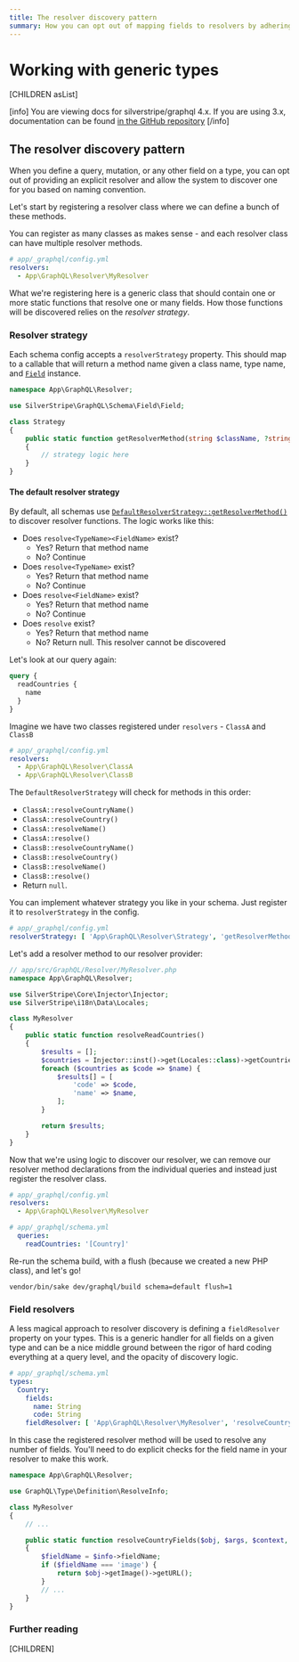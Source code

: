 ```yaml
---
title: The resolver discovery pattern
summary: How you can opt out of mapping fields to resolvers by adhering to naming conventions
---
```


# Working with generic types

[CHILDREN asList]

[info]
You are viewing docs for silverstripe/graphql 4.x.
If you are using 3.x, documentation can be found
[in the GitHub repository](https://github.com/silverstripe/silverstripe-graphql/tree/3)
[/info]

## The resolver discovery pattern

When you define a query, mutation, or any other field on a type, you can opt out of providing
an explicit resolver and allow the system to discover one for you based on naming convention.

Let's start by registering a resolver class where we can define a bunch of these methods.

You can register as many classes as makes sense - and each resolver class can have multiple
resolver methods.

```yml
# app/_graphql/config.yml
resolvers:
  - App\GraphQL\Resolver\MyResolver
```

What we're registering here is a generic class that should contain one or more static functions that resolve one
or many fields. How those functions will be discovered relies on the *resolver strategy*.

### Resolver strategy

Each schema config accepts a `resolverStrategy` property. This should map to a callable that will return
a method name given a class name, type name, and [`Field`](api:SilverStripe\GraphQL\Schema\Field\Field) instance.

```php
namespace App\GraphQL\Resolver;

use SilverStripe\GraphQL\Schema\Field\Field;

class Strategy
{
    public static function getResolverMethod(string $className, ?string $typeName = null, ?Field $field = null): ?string
    {
        // strategy logic here
    }
}
```

#### The default resolver strategy

By default, all schemas use [`DefaultResolverStrategy::getResolverMethod()`](api:SilverStripe\GraphQL\Schema\Resolver\DefaultResolverStrategy::getResolverMethod())
to discover resolver functions. The logic works like this:

- Does `resolve<TypeName><FieldName>` exist?
  - Yes? Return that method name
  - No? Continue
- Does `resolve<TypeName>` exist?
  - Yes? Return that method name
  - No? Continue
- Does `resolve<FieldName>` exist?
  - Yes? Return that method name
  - No? Continue
- Does `resolve` exist?
  - Yes? Return that method name
  - No? Return null. This resolver cannot be discovered

Let's look at our query again:

```graphql
query {
  readCountries {
    name
  }
}
```

Imagine we have two classes registered under `resolvers` - `ClassA` and `ClassB`

```yml
# app/_graphql/config.yml
resolvers:
  - App\GraphQL\Resolver\ClassA
  - App\GraphQL\Resolver\ClassB
```

The `DefaultResolverStrategy` will check for methods in this order:

- `ClassA::resolveCountryName()`
- `ClassA::resolveCountry()`
- `ClassA::resolveName()`
- `ClassA::resolve()`
- `ClassB::resolveCountryName()`
- `ClassB::resolveCountry()`
- `ClassB::resolveName()`
- `ClassB::resolve()`
- Return `null`.

You can implement whatever strategy you like in your schema. Just register it to `resolverStrategy` in the config.

```yml
# app/_graphql/config.yml
resolverStrategy: [ 'App\GraphQL\Resolver\Strategy', 'getResolverMethod' ]
```

Let's add a resolver method to our resolver provider:

```php
// app/src/GraphQL/Resolver/MyResolver.php
namespace App\GraphQL\Resolver;

use SilverStripe\Core\Injector\Injector;
use SilverStripe\i18n\Data\Locales;

class MyResolver
{
    public static function resolveReadCountries()
    {
        $results = [];
        $countries = Injector::inst()->get(Locales::class)->getCountries();
        foreach ($countries as $code => $name) {
            $results[] = [
                'code' => $code,
                'name' => $name,
            ];
        }

        return $results;
    }
}
```

Now that we're using logic to discover our resolver, we can remove our resolver method declarations from the individual
queries and instead just register the resolver class.

```yml
# app/_graphql/config.yml
resolvers:
  - App\GraphQL\Resolver\MyResolver
```

```yml
# app/_graphql/schema.yml
  queries:
    readCountries: '[Country]'
```

Re-run the schema build, with a flush (because we created a new PHP class), and let's go!

`vendor/bin/sake dev/graphql/build schema=default flush=1`

### Field resolvers

A less magical approach to resolver discovery is defining a `fieldResolver` property on your
types. This is a generic handler for all fields on a given type and can be a nice middle
ground between the rigor of hard coding everything at a query level, and the opacity of discovery logic.

```yml
# app/_graphql/schema.yml
types:
  Country:
    fields:
      name: String
      code: String
    fieldResolver: [ 'App\GraphQL\Resolver\MyResolver', 'resolveCountryFields' ]
```

In this case the registered resolver method will be used to resolve any number of fields.
You'll need to do explicit checks for the field name in your resolver to make this work.

```php
namespace App\GraphQL\Resolver;

use GraphQL\Type\Definition\ResolveInfo;

class MyResolver
{
    // ...

    public static function resolveCountryFields($obj, $args, $context, ResolveInfo $info)
    {
        $fieldName = $info->fieldName;
        if ($fieldName === 'image') {
            return $obj->getImage()->getURL();
        }
        // ...
    }
}
```

### Further reading

[CHILDREN]
